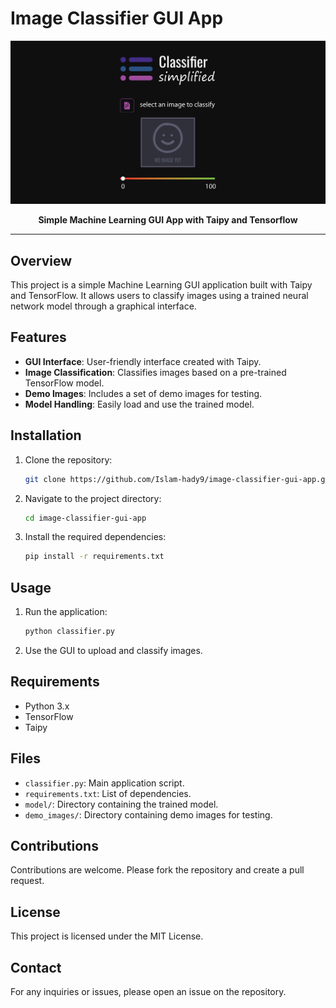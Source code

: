 # Image Classifier GUI App

<div align="center">
  <p align="center">
    <img src="https://github.com/Islam-hady9/image-classifier-gui-app/blob/main/img/wireframe.png" alt="Heart Attack" />
  </p>
<p align="center">
<strong>Simple Machine Learning GUI App with Taipy and Tensorflow</strong></p>
</div>

---

## Overview
This project is a simple Machine Learning GUI application built with Taipy and TensorFlow. It allows users to classify images using a trained neural network model through a graphical interface.

## Features
- **GUI Interface**: User-friendly interface created with Taipy.
- **Image Classification**: Classifies images based on a pre-trained TensorFlow model.
- **Demo Images**: Includes a set of demo images for testing.
- **Model Handling**: Easily load and use the trained model.

## Installation
1. Clone the repository:
   ```bash
   git clone https://github.com/Islam-hady9/image-classifier-gui-app.git
   ```
2. Navigate to the project directory:
   ```bash
   cd image-classifier-gui-app
   ```
3. Install the required dependencies:
   ```bash
   pip install -r requirements.txt
   ```

## Usage
1. Run the application:
   ```bash
   python classifier.py
   ```
2. Use the GUI to upload and classify images.

## Requirements
- Python 3.x
- TensorFlow
- Taipy

## Files
- `classifier.py`: Main application script.
- `requirements.txt`: List of dependencies.
- `model/`: Directory containing the trained model.
- `demo_images/`: Directory containing demo images for testing.

## Contributions
Contributions are welcome. Please fork the repository and create a pull request.

## License
This project is licensed under the MIT License.

## Contact
For any inquiries or issues, please open an issue on the repository.
